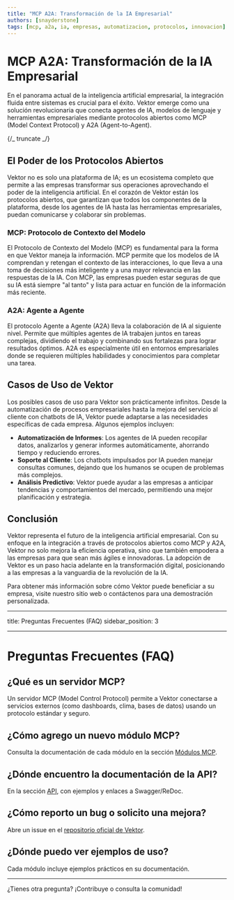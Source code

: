```yaml
---
title: "MCP A2A: Transformación de la IA Empresarial"
authors: [snayderstone]
tags: [mcp, a2a, ia, empresas, automatizacion, protocolos, innovacion]
---
```


# MCP A2A: Transformación de la IA Empresarial

En el panorama actual de la inteligencia artificial empresarial, la integración fluida entre sistemas es crucial para el éxito. Vektor emerge como una solución revolucionaria que conecta agentes de IA, modelos de lenguaje y herramientas empresariales mediante protocolos abiertos como MCP (Model Context Protocol) y A2A (Agent-to-Agent).

{/_ truncate _/}

## El Poder de los Protocolos Abiertos

Vektor no es solo una plataforma de IA; es un ecosistema completo que permite a las empresas transformar sus operaciones aprovechando el poder de la inteligencia artificial. En el corazón de Vektor están los protocolos abiertos, que garantizan que todos los componentes de la plataforma, desde los agentes de IA hasta las herramientas empresariales, puedan comunicarse y colaborar sin problemas.

### MCP: Protocolo de Contexto del Modelo

El Protocolo de Contexto del Modelo (MCP) es fundamental para la forma en que Vektor maneja la información. MCP permite que los modelos de IA comprendan y retengan el contexto de las interacciones, lo que lleva a una toma de decisiones más inteligente y a una mayor relevancia en las respuestas de la IA. Con MCP, las empresas pueden estar seguras de que su IA está siempre "al tanto" y lista para actuar en función de la información más reciente.

### A2A: Agente a Agente

El protocolo Agente a Agente (A2A) lleva la colaboración de IA al siguiente nivel. Permite que múltiples agentes de IA trabajen juntos en tareas complejas, dividiendo el trabajo y combinando sus fortalezas para lograr resultados óptimos. A2A es especialmente útil en entornos empresariales donde se requieren múltiples habilidades y conocimientos para completar una tarea.

## Casos de Uso de Vektor

Los posibles casos de uso para Vektor son prácticamente infinitos. Desde la automatización de procesos empresariales hasta la mejora del servicio al cliente con chatbots de IA, Vektor puede adaptarse a las necesidades específicas de cada empresa. Algunos ejemplos incluyen:

- **Automatización de Informes**: Los agentes de IA pueden recopilar datos, analizarlos y generar informes automáticamente, ahorrando tiempo y reduciendo errores.
- **Soporte al Cliente**: Los chatbots impulsados por IA pueden manejar consultas comunes, dejando que los humanos se ocupen de problemas más complejos.
- **Análisis Predictivo**: Vektor puede ayudar a las empresas a anticipar tendencias y comportamientos del mercado, permitiendo una mejor planificación y estrategia.

## Conclusión

Vektor representa el futuro de la inteligencia artificial empresarial. Con su enfoque en la integración a través de protocolos abiertos como MCP y A2A, Vektor no solo mejora la eficiencia operativa, sino que también empodera a las empresas para que sean más ágiles e innovadoras. La adopción de Vektor es un paso hacia adelante en la transformación digital, posicionando a las empresas a la vanguardia de la revolución de la IA.

Para obtener más información sobre cómo Vektor puede beneficiar a su empresa, visite nuestro sitio web o contáctenos para una demostración personalizada.

---

title: Preguntas Frecuentes (FAQ)
sidebar_position: 3

---

# Preguntas Frecuentes (FAQ)

## ¿Qué es un servidor MCP?

Un servidor MCP (Model Control Protocol) permite a Vektor conectarse a servicios externos (como dashboards, clima, bases de datos) usando un protocolo estándar y seguro.

## ¿Cómo agrego un nuevo módulo MCP?

Consulta la documentación de cada módulo en la sección [Módulos MCP](/docs/vektor/tecnica/Modulos/mcp_dashboards).

## ¿Dónde encuentro la documentación de la API?

En la sección [API](/docs/vektor/tecnica/BackEnd/endpoints), con ejemplos y enlaces a Swagger/ReDoc.

## ¿Cómo reporto un bug o solicito una mejora?

Abre un issue en el [repositorio oficial de Vektor](https://github.com/Xingsandesu/Vektor/issues).

## ¿Dónde puedo ver ejemplos de uso?

Cada módulo incluye ejemplos prácticos en su documentación.

---

¿Tienes otra pregunta? ¡Contribuye o consulta la comunidad!
